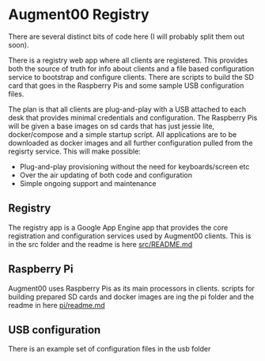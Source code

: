 # Augment00 Registry

There are several distinct bits of code here (I will probably split them out soon).

There is a registry web app where all clients are registered.
This provides both the source of truth for info about clients and a file based configuration service to bootstrap and configure clients.
There are scripts to build the SD card that goes in the Raspberry Pis and some sample USB configuration files.

The plan is that all clients are plug-and-play with a USB attached to each desk that provides minimal credentials and configuration.
The Raspberry Pis will be given a base images on sd cards that has just jessie lite, docker/compose and a simple startup script.
All applications are to be downloaded as docker images and all further configuration pulled from the regisrty service.
This will make possible:

- Plug-and-play provisioning without the need for keyboards/screen etc
- Over the air updating of both code and configuration
- Simple ongoing support and maintenance

## Registry

The registry app is a Google App Engine app that provides the core registration and configuration services used by Augment00 clients.
This is in the src folder and the readme is here [src/README.md](src/README.md)

## Raspberry Pi

Augment00 uses Raspberry Pis as its main processors in clients. scripts for building prepared SD cards and docker images are ing the pi
folder and the readme in here [pi/readme.md](pi/readme.md)

## USB configuration

There is an example set of configuration files in the usb folder
